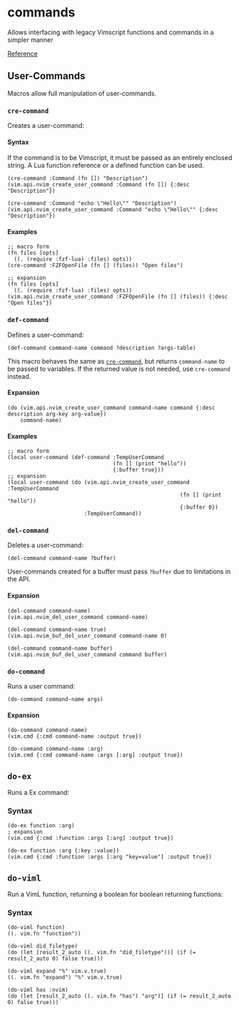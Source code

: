 # commands
Allows interfacing with legacy Vimscript functions and commands in a simpler manner

[Reference](../reference/fnl/nvim-anisole/macros/commands.md)

## User-Commands
Macros allow full manipulation of user-commands.

### `cre-command`
Creates a user-command:

#### Syntax
If the command is to be Vimscript, it must be passed as an entirely enclosed string. A Lua function reference or a defined function can be used.
```fennel
(cre-command :Command (fn []) "Description")
(vim.api.nvim_create_user_command :Command (fn []) {:desc "Description"})

(cre-command :Command "echo \"Hello\"" "Description")
(vim.api.nvim_create_user_command :Command "echo \"Hello\"" {:desc "Description"})
```

#### Examples
```fennel
;; macro form
(fn files [opts]
  ((. (require :fzf-lua) :files) opts))
(cre-command :FZFOpenFile (fn [] (files)) "Open files")

;; expansion
(fn files [opts]
  ((. (require :fzf-lua) :files) opts))
(vim.api.nvim_create_user_command :FZFOpenFile (fn [] (files)) {:desc "Open files"})
```

### `def-command`
Defines a user-command:
```fennel
(def-command command-name command ?description ?args-table)
```
This macro behaves the same as [`cre-command`](cre-command), but returns `command-name` to be passed to variables. If the returned value is not needed, use `cre-command` instead.

#### Expansion
```fennel
(do (vim.api.nvim_create_user_command command-name command {:desc description arg-key arg-value})
    command-name)
```

#### Examples
```fennel
;; macro form
(local user-command (def-command :TempUserCommand
                                 (fn [] (print "hello"))
                                 {:buffer true}))
;; expansion
(local user-command (do (vim.api.nvim_create_user_command :TempUserCommand
                                                      (fn [] (print "hello"))
                                                      {:buffer 0})
                        :TempUserCommand))
```

### `del-command`
Deletes a user-command:
```fennel
(del-command command-name ?buffer)
```
User-commands created for a buffer must pass `?buffer` due to limitations in the API.

#### Expansion
```fennel
(del-command command-name)
(vim.api.nvim_del_user_command command-name)

(del-command command-name true)
(vim.api.nvim_buf_del_user_command command-name 0)

(del-command command-name buffer)
(vim.api.nvim_buf_del_user_command command buffer)
```

### `do-command`
Runs a user command:
```fennel
(do-command command-name args)
```

#### Expansion
```fennel
(do-command command-name)
(vim.cmd {:cmd command-name :output true})

(do-command command-name :arg)
(vim.cmd {:cmd command-name :args [:arg] :output true})
```

## `do-ex`
Runs a Ex command:

### Syntax
```fennel
(do-ex function :arg)
; expansion
(vim.cmd {:cmd :function :args [:arg] :output true})

(do-ex function :arg {:key :value})
(vim.cmd {:cmd :function :args [:arg "key=value"] :output true})
```

## `do-viml`
Run a VimL function, returning a boolean for boolean returning functions:

### Syntax
```fennel
(do-viml function)
((. vim.fn "function"))

(do-viml did_filetype)
(do (let [result_2_auto ((. vim.fn "did_filetype"))] (if (= result_2_auto 0) false true)))

(do-viml expand "%" vim.v.true)
((. vim.fn "expand") "%" vim.v.true)

(do-viml has :nvim)
(do (let [result_2_auto ((. vim.fn "has") "arg")] (if (= result_2_auto 0) false true)))
```
